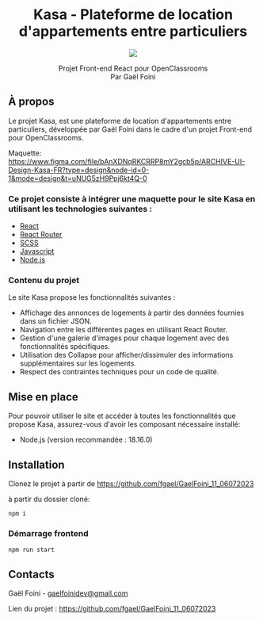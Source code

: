 <div id="header" align="center">

# Kasa - Plateforme de location d'appartements entre particuliers

<img src="https://user.oc-static.com/upload/2022/06/24/16560899769906_FR_811_P8_Banner-Kasa%20%281%29.png" />

</div>

<p align="center">
Projet Front-end React pour OpenClassrooms
<br/>
Par Gaël Foini
<br/>
</p>

## À propos

Le projet Kasa, est une plateforme de location d'appartements entre particuliers, développée par Gaël Foini dans le cadre d'un projet Front-end pour OpenClassrooms.

Maquette: https://www.figma.com/file/bAnXDNqRKCRRP8mY2gcb5p/ARCHIVE-UI-Design-Kasa-FR?type=design&node-id=0-1&mode=design&t=uNUG5zH9Ppj6kt4Q-0

### Ce projet consiste à intégrer une maquette pour le site Kasa en utilisant les technologies suivantes :

- [React](https://react.dev/)
- [React Router](https://reactrouter.com/en/main)
- [SCSS](https://sass-lang.com/)
- [Javascript](https://developer.mozilla.org/fr/docs/Web/JavaScript)
- [Node.js](https://nodejs.org/en/)

### Contenu du projet

Le site Kasa propose les fonctionnalités suivantes :

- Affichage des annonces de logements à partir des données fournies dans un fichier JSON.
- Navigation entre les différentes pages en utilisant React Router.
- Gestion d'une galerie d'images pour chaque logement avec des fonctionnalités spécifiques.
- Utilisation des Collapse pour afficher/dissimuler des informations supplémentaires sur les logements.
- Respect des contraintes techniques pour un code de qualité.

## Mise en place

Pour pouvoir utiliser le site et accéder à toutes les fonctionnalités que propose Kasa, assurez-vous d'avoir les composant nécessaire installé:

- Node.js (version recommandée : 18.16.0)

## Installation

Clonez le projet à partir de https://github.com/fgael/GaelFoini_11_06072023

à partir du dossier cloné:

```
npm i
```

### Démarrage frontend

```
npm run start
```

## Contacts

Gaël Foini - gaelfoinidev@gmail.com

Lien du projet : https://github.com/fgael/GaelFoini_11_06072023
